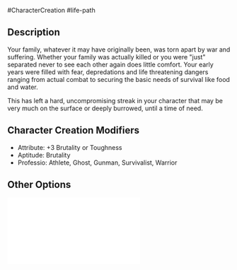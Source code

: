 #CharacterCreation #life-path 
## Description
Your family, whatever it may have originally been, was torn apart by war and suffering. Whether your family was actually killed or you were "just" separated never to see each other again does little comfort.
Your early years were filled with fear, depredations and life threatening dangers ranging from actual combat to securing the basic needs of survival like food and water.

This has left a hard, uncompromising streak in your character that may be very much on the surface or deeply burrowed, until a time of need.

## Character Creation Modifiers
- Attribute: +3 Brutality or Toughness 
- Aptitude: Brutality
- Professio: Athlete, Ghost, Gunman, Survivalist, Warrior

## Other Options
![](</LifePath/Childhood/List of Childhoods.md>)